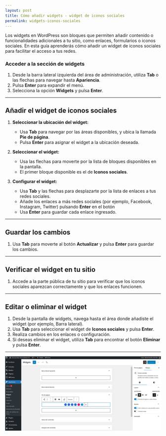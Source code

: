 ```yaml
---
layout: post
title: Cómo añadir widgets - widget de iconos sociales
permalink: widgets-iconos-sociales
---
```


Los widgets en WordPress son bloques que permiten añadir contenido o funcionalidades adicionales a tu sitio, como enlaces, formularios o iconos sociales. En esta guía aprenderás cómo añadir un widget de iconos sociales para facilitar el acceso a tus redes.

### Acceder a la sección de widgets

1. Desde la barra lateral izquierda del área de administración, utiliza **Tab** o las flechas para navegar hasta **Apariencia**.  
2. Pulsa **Enter** para expandir el menú.  
3. Selecciona la opción **Widgets** y pulsa **Enter**.

---

## Añadir el widget de iconos sociales

1. **Seleccionar la ubicación del widget:**  
   - Usa **Tab** para navegar por las áreas disponibles, y ubica la llamada **Pie de página**.  
   - Pulsa **Enter** para asignar el widget a la ubicación deseada.  

2. **Seleccionar el widget:**  
   - Usa las flechas para moverte por la lista de bloques disponibles en la pantalla.  
   - El primer bloque disponible es el de **Iconos sociales**.

3. **Configurar el widget:**
   - Usa **Tab** y las flechas para desplazarte por la lista de enlaces a tus redes sociales.
   - Añade los enlaces a más redes sociales (por ejemplo, Facebook, Instagram, Twitter) pulsando **Enter** en el botón 
   - Usa **Enter** para guardar cada enlace ingresado.

---

## Guardar los cambios

1. Usa **Tab** para moverte al botón **Actualizar** y pulsa **Enter** para guardar los cambios.

---

## Verificar el widget en tu sitio

1. Accede a la parte pública de tu sitio para verificar que los iconos sociales aparezcan correctamente y que los enlaces funcionen.

---

## Editar o eliminar el widget

1. Desde la pantalla de widgets, navega hasta el área donde añadiste el widget (por ejemplo, Barra lateral).  
2. Usa **Tab** para seleccionar el widget de **Iconos sociales** y pulsa **Enter**.  
3. Realiza cambios en los enlaces o configuración.  
4. Si deseas eliminar el widget, utiliza **Tab** para encontrar el botón **Eliminar** y pulsa **Enter**.

---

![Captura de pantalla del área de administración de WordPress donde se muestra el apartado de Widgets donde se puede modificar las opciones del bloque de iconos sociales.](images/widgets-iconos-sociales.png)